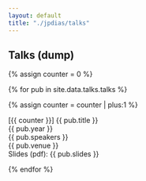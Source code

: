 ```yaml
---
layout: default
title: "./jpdias/talks"
---
```


## Talks (dump)

{% assign counter = 0 %}

{% for pub in site.data.talks.talks %}

{% assign counter = counter | plus:1 %}

<div class="pub-item">
<div class="pub-title"><span>[{{ counter }}] {{ pub.title }}<br></span></div>
<div>
    <span class="shield shield-blue"><span><i class="ri-calendar-event-line"></i></span>{{ pub.year }}</span>
</div>
<div><i class="ri-group-line"></i> {{ pub.speakers }}</div>
<div><i class="ri-book-3-line"></i> {{ pub.venue }}</div>
<div><i class="ri-file-pdf-2-line"></i> Slides (pdf): {{ pub.slides }}</div>
</div>

{% endfor %}

